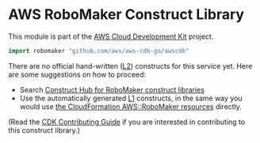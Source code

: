 # AWS RoboMaker Construct Library

This module is part of the [AWS Cloud Development Kit](https://github.com/aws/aws-cdk) project.

```go
import robomaker "github.com/aws/aws-cdk-go/awscdk"
```

<!--BEGIN CFNONLY DISCLAIMER-->

There are no official hand-written ([L2](https://docs.aws.amazon.com/cdk/latest/guide/constructs.html#constructs_lib)) constructs for this service yet. Here are some suggestions on how to proceed:

* Search [Construct Hub for RoboMaker construct libraries](https://constructs.dev/search?q=robomaker)
* Use the automatically generated [L1](https://docs.aws.amazon.com/cdk/latest/guide/constructs.html#constructs_l1_using) constructs, in the same way you would use [the CloudFormation AWS::RoboMaker resources](https://docs.aws.amazon.com/AWSCloudFormation/latest/UserGuide/AWS_RoboMaker.html) directly.

(Read the [CDK Contributing Guide](https://github.com/aws/aws-cdk/blob/master/CONTRIBUTING.md) if you are interested in contributing to this construct library.)

<!--END CFNONLY DISCLAIMER-->
